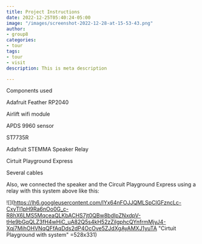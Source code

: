 ```yaml
---
title: Project Instructions
date: 2022-12-25T05:40:24-05:00
image: "/images/screenshot-2022-12-28-at-15-53-43.png"
author:
- group8
categories:
- tour
tags:
- tour
- visit
description: This is meta description

---
```

Components used

Adafruit Feather RP2040

Airlift wifi module

APDS 9960 sensor

ST7735R

Adafruit STEMMA Speaker Relay

Cirtuit Playground Express

Several cables

Also, we connected the speaker and the Circuit Playground Express using a relay with this system above like this:

![](https://lh6.googleusercontent.com/lYx64nFOJJQMLSpClGFzncLc-CxyTl1pH9Ra6nOo0G_c-R8hX6LMS5MqceaQLKbACHS7jt0QBw8bdIpZNxdpV-tHe9bGqQLZ3fH4wHiC_uA82Q5s4kH52zZilgphcQYnfrmMjyJ4-Xqj7MihOHVNqQFfAqDds2dP4OcOve5ZJdXgAyAMXJ1yuTA "Cirtuit Playground with system" =528x331)